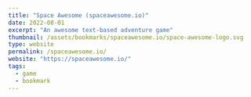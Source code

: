 ```yaml
---
title: "Space Awesome (spaceawesome.io)"
date: 2022-08-01
excerpt: "An awesome text-based adventure game"
thumbnail: /assets/bookmarks/spaceawesome.io/space-awesome-logo.svg
type: website
permalink: /spaceawesome.io/
website: "https://spaceawesome.io/"
tags:
  - game
  - bookmark
---
```

